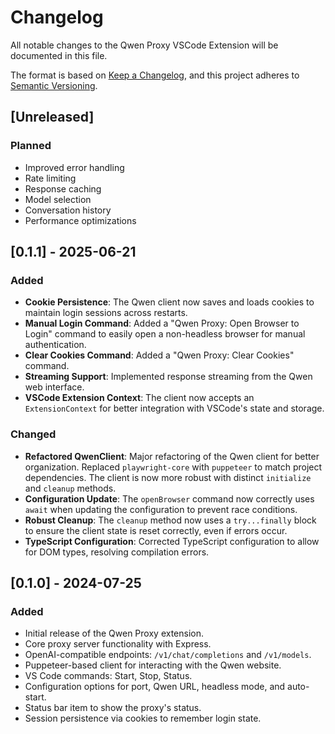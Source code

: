 # Changelog

All notable changes to the Qwen Proxy VSCode Extension will be documented in this file.

The format is based on [Keep a Changelog](https://keepachangelog.com/en/1.0.0/),
and this project adheres to [Semantic Versioning](https://semver.org/spec/v2.0.0.html).

## [Unreleased]

### Planned
- Improved error handling
- Rate limiting
- Response caching
- Model selection
- Conversation history
- Performance optimizations

## [0.1.1] - 2025-06-21

### Added
- **Cookie Persistence**: The Qwen client now saves and loads cookies to maintain login sessions across restarts.
- **Manual Login Command**: Added a "Qwen Proxy: Open Browser to Login" command to easily open a non-headless browser for manual authentication.
- **Clear Cookies Command**: Added a "Qwen Proxy: Clear Cookies" command.
- **Streaming Support**: Implemented response streaming from the Qwen web interface.
- **VSCode Extension Context**: The client now accepts an `ExtensionContext` for better integration with VSCode's state and storage.

### Changed
- **Refactored QwenClient**: Major refactoring of the Qwen client for better organization. Replaced `playwright-core` with `puppeteer` to match project dependencies. The client is now more robust with distinct `initialize` and `cleanup` methods.
- **Configuration Update**: The `openBrowser` command now correctly uses `await` when updating the configuration to prevent race conditions.
- **Robust Cleanup**: The `cleanup` method now uses a `try...finally` block to ensure the client state is reset correctly, even if errors occur.
- **TypeScript Configuration**: Corrected TypeScript configuration to allow for DOM types, resolving compilation errors.

## [0.1.0] - 2024-07-25

### Added
- Initial release of the Qwen Proxy extension.
- Core proxy server functionality with Express.
- OpenAI-compatible endpoints: `/v1/chat/completions` and `/v1/models`.
- Puppeteer-based client for interacting with the Qwen website.
- VS Code commands: Start, Stop, Status.
- Configuration options for port, Qwen URL, headless mode, and auto-start.
- Status bar item to show the proxy's status.
- Session persistence via cookies to remember login state.
